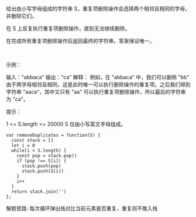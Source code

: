给出由小写字母组成的字符串 S，重复项删除操作会选择两个相邻且相同的字母，并删除它们。

在 S 上反复执行重复项删除操作，直到无法继续删除。

在完成所有重复项删除操作后返回最终的字符串。答案保证唯一。

 

示例：

输入："abbaca"
输出："ca"
解释：
例如，在 "abbaca" 中，我们可以删除 "bb" 由于两字母相邻且相同，这是此时唯一可以执行删除操作的重复项。之后我们得到字符串 "aaca"，其中又只有 "aa" 可以执行重复项删除操作，所以最后的字符串为 "ca"。
 

提示：

1 <= S.length <= 20000
S 仅由小写英文字母组成。

```
var removeDuplicates = function(S) {
  const stack = []
  let i = 0
  while(i < S.length) {
    const pop = stack.pop()
    if (pop !== S[i]) {
      stack.push(pop)
      stack.push(S[i])
    }
    i++
  }
  return stack.join('')
};
```

解题思路: 每次循环弹出栈对比当前元素是否重复，重复则不推入栈